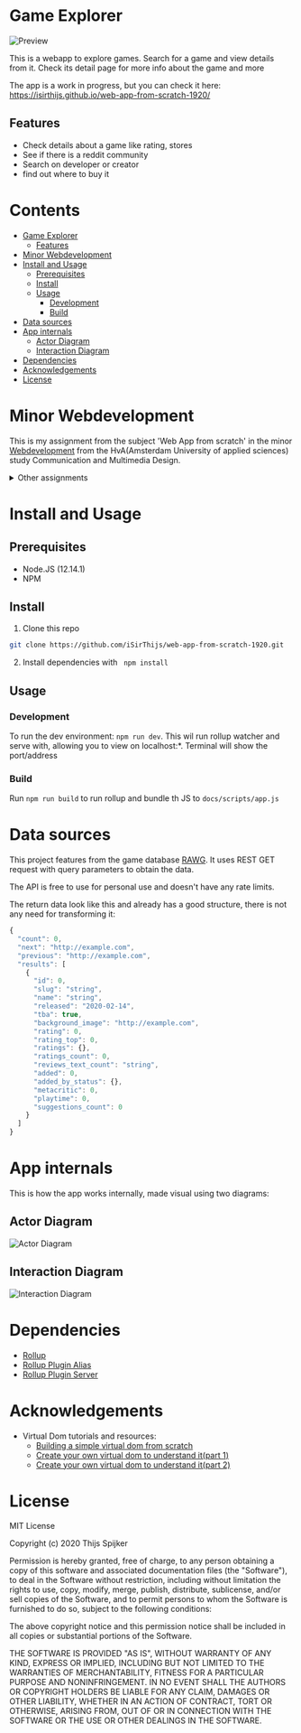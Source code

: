 # Game Explorer
![Preview](https://raw.githubusercontent.com/wiki/iSirThijs/web-app-from-scratch-1920/images/preview.png)

This is a webapp to explore games. Search for a game and view details from it. Check its detail page for more info about the game and more

The app is a work in progress, but you can check it here: https://isirthijs.github.io/web-app-from-scratch-1920/

## Features
- Check details about a game like rating, stores
- See if there is a reddit community
- Search on developer or creator
- find out where to buy it

# Contents <!-- omit in toc -->
- [Game Explorer](#game-explorer)
  - [Features](#features)
- [Minor Webdevelopment](#minor-webdevelopment)
- [Install and Usage](#install-and-usage)
  - [Prerequisites](#prerequisites)
  - [Install](#install)
  - [Usage](#usage)
    - [Development](#development)
    - [Build](#build)
- [Data sources](#data-sources)
- [App internals](#app-internals)
  - [Actor Diagram](#actor-diagram)
  - [Interaction Diagram](#interaction-diagram)
- [Dependencies](#dependencies)
- [Acknowledgements](#acknowledgements)
- [License](#license)

# Minor Webdevelopment 
This is my assignment from the subject 'Web App from scratch' in the minor [Webdevelopment](https://everythingweb.org) from the HvA(Amsterdam University of applied sciences) study Communication and Multimedia Design.

<details>
    <summary>Other assignments</summary>
    <ul>
        <li><a href='https://github.com/iSirThijs/web-app-from-scratch-1920'>Web App from Scratch</a> - This assignment</li>
        <li><a href='https://github.com/iSirThijs/css-to-the-rescue-1920'>CSS to the rescue</a></li>
    <ul>
</details>

# Install and Usage
## Prerequisites 
* Node.JS (12.14.1)
* NPM

## Install 
1. Clone this repo
```bash
git clone https://github.com/iSirThijs/web-app-from-scratch-1920.git
```
2. Install dependencies with ``` npm install```

## Usage
### Development 
To run the dev environment: ``` npm run dev ```. This wil run rollup watcher and serve with, allowing you to view on localhost:*. Terminal will show the port/address

### Build
Run `npm run build` to run rollup and bundle th JS to `docs/scripts/app.js`


# Data sources
This project features from the game database [RAWG](https://rawg.io). It uses REST GET request with query parameters to obtain the data. 

The API is free to use for personal use and doesn't have any rate limits.

The return data look like this and already has a good structure, there is not any need for transforming it:
```js
{
  "count": 0,
  "next": "http://example.com",
  "previous": "http://example.com",
  "results": [
    {
      "id": 0,
      "slug": "string",
      "name": "string",
      "released": "2020-02-14",
      "tba": true,
      "background_image": "http://example.com",
      "rating": 0,
      "rating_top": 0,
      "ratings": {},
      "ratings_count": 0,
      "reviews_text_count": "string",
      "added": 0,
      "added_by_status": {},
      "metacritic": 0,
      "playtime": 0,
      "suggestions_count": 0
    }
  ]
}
```

# App internals
This is how the app works internally, made visual using two diagrams:
## Actor Diagram
![Actor Diagram](https://raw.githubusercontent.com/wiki/iSirThijs/web-app-from-scratch-1920/images/actor-diagram-v3.png)

## Interaction Diagram
![Interaction Diagram](https://raw.githubusercontent.com/wiki/iSirThijs/web-app-from-scratch-1920/images/interaction-diagram-v2.png)

# Dependencies
* [Rollup](https://github.com/rollup/rollup)
* [Rollup Plugin Alias](https://[github](https://github.com/rollup/plugins/tree/master/packages/alias).com/zeit/serve)
* [Rollup Plugin Server](https://github.com/thgh/rollup-plugin-serve)

# Acknowledgements
* Virtual Dom tutorials and resources:
  * [Building a simple virtual dom from scratch](https://dev.to/ycmjason/building-a-simple-virtual-dom-from-scratch-3d05)
  * [Create your own virtual dom to understand it(part 1)](https://medium.com/@aibolkussain/create-your-own-virtual-dom-to-understand-it-part-1-47b9b6fc6dfb)
  * [Create your own virtual dom to understand it(part 2)](https://medium.com/@aibolkussain/create-your-own-virtual-dom-to-understand-it-part-2-c85c4ffd15f0)


# License
MIT License

Copyright (c) 2020 Thijs Spijker

Permission is hereby granted, free of charge, to any person obtaining a copy
of this software and associated documentation files (the "Software"), to deal
in the Software without restriction, including without limitation the rights
to use, copy, modify, merge, publish, distribute, sublicense, and/or sell
copies of the Software, and to permit persons to whom the Software is
furnished to do so, subject to the following conditions:

The above copyright notice and this permission notice shall be included in all
copies or substantial portions of the Software.

THE SOFTWARE IS PROVIDED "AS IS", WITHOUT WARRANTY OF ANY KIND, EXPRESS OR
IMPLIED, INCLUDING BUT NOT LIMITED TO THE WARRANTIES OF MERCHANTABILITY,
FITNESS FOR A PARTICULAR PURPOSE AND NONINFRINGEMENT. IN NO EVENT SHALL THE
AUTHORS OR COPYRIGHT HOLDERS BE LIABLE FOR ANY CLAIM, DAMAGES OR OTHER
LIABILITY, WHETHER IN AN ACTION OF CONTRACT, TORT OR OTHERWISE, ARISING FROM,
OUT OF OR IN CONNECTION WITH THE SOFTWARE OR THE USE OR OTHER DEALINGS IN THE
SOFTWARE.